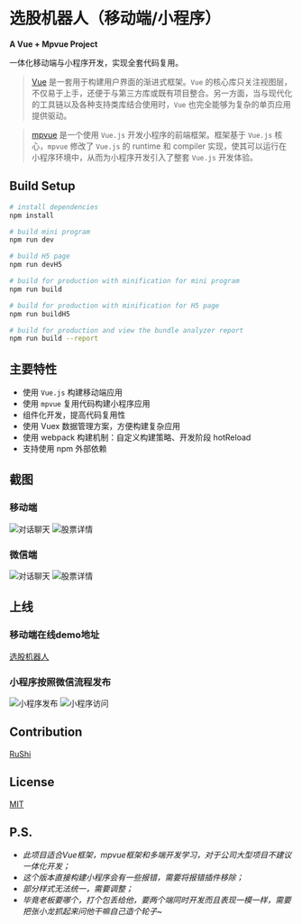 <!-- <p align="center"><img width="100" src="./static/res/img/liangPlus.png" alt="mpvue logo"></a></p>
<p align="center">
   <a href="https://circleci.com/gh/vuejs/vue/tree/dev"><img src="https://img.shields.io/circleci/project/vuejs/vue/dev.svg" alt="Build Status"></a>
   <a href="https://www.npmjs.com/package/vue"><img src="https://img.shields.io/npm/v/vue.svg" alt="Version"></a>
   <a href="https://www.npmjs.com/package/vue"><img src="https://img.shields.io/npm/l/vue.svg" alt="License"></a>
</p> -->
# 选股机器人（移动端/小程序）

**A Vue + Mpvue Project**

一体化移动端与小程序开发，实现全套代码复用。

> [Vue](https://cn.vuejs.org/) 是一套用于构建用户界面的渐进式框架。`Vue` 的核心库只关注视图层，不仅易于上手，还便于与第三方库或既有项目整合。另一方面，当与现代化的工具链以及各种支持类库结合使用时，`Vue` 也完全能够为复杂的单页应用提供驱动。

> [mpvue](http://mpvue.com/) 是一个使用 `Vue.js` 开发小程序的前端框架。框架基于 `Vue.js` 核心，`mpvue` 修改了 `Vue.js` 的 runtime 和 compiler 实现，使其可以运行在小程序环境中，从而为小程序开发引入了整套 `Vue.js` 开发体验。

## Build Setup

``` bash
# install dependencies
npm install

# build mini program
npm run dev

# build H5 page
npm run devH5

# build for production with minification for mini program
npm run build

# build for production with minification for H5 page
npm run buildH5

# build for production and view the bundle analyzer report
npm run build --report
```

## 主要特性

* 使用 `Vue.js` 构建移动端应用
* 使用 `mpvue` 复用代码构建小程序应用
* 组件化开发，提高代码复用性
* 使用 Vuex 数据管理方案，方便构建复杂应用
* 使用 webpack 构建机制：自定义构建策略、开发阶段 hotReload
* 支持使用 npm 外部依赖

## 截图

### 移动端

![对话聊天](./static/res/readmeImg/demo_2.png) ![股票详情](./static/res/readmeImg/demo_1.png)

### 微信端

![对话聊天](./static/res/readmeImg/demo_wx_1.png) ![股票详情](./static/res/readmeImg/demo_wx_2.png)

## 上线

### 移动端在线demo地址

[选股机器人](http://47.97.183.104:85)

### 小程序按照微信流程发布

![小程序发布](./static/res/readmeImg/demo_wx_publish.png)
![小程序访问](./static/res/readmeImg/demo_wx_userAmonut.png)


## Contribution

[RuShi](https://github.com/zz570557024)

## License

[MIT](http://opensource.org/licenses/MIT)

## P.S.
- *此项目适合Vue框架，mpvue框架和多端开发学习，对于公司大型项目不建议一体化开发；*
- *这个版本直接构建小程序会有一些报错，需要将报错插件移除；*
- *部分样式无法统一，需要调整；*
- *毕竟老板要哪个，打个包丢给他，要两个端同时开发而且表现一模一样，需要把张小龙抓起来问他干嘛自己造个轮子~*
